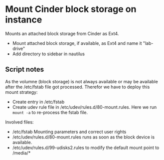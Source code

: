# Mount Cinder block storage on instance

Mounts an attached block storage from Cinder as Ext4.

- Mount attached block storage, if available, as Ext4 and name it "lab-drive"
- Add directory to sidebar in nautilus

## Script notes

As the volumne (block storage) is not always available or may be available after the /etc/fstab file got processed. Therefor we have to deploy this mount strategy:

- Create entry in /etc/fstab
- Create udev rule file in /etc/udev/rules.d/80-mount.rules. Here we run `mount -a` to re-process the fstab file.

Involved files: 

- /etc/fstab Mounting parameters and correct user rights
- /etc/udev/rules.d/80-mount.rules runs as soon as the block device is available. 
- /etc/udev/rules.d/99-udisks2.rules to modify the default mount point to /media/*
